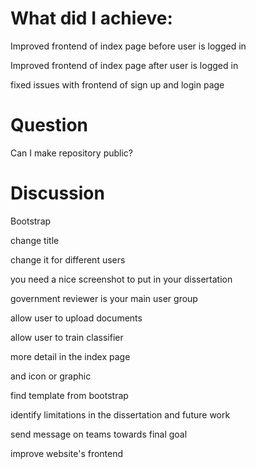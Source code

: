 # What did I achieve:

Improved frontend of index page before user is logged in

Improved frontend of index page after user is logged in

fixed issues with frontend of sign up and login page

# Question

Can I make repository public?

# Discussion

Bootstrap

change title

change it for different users

you need a nice screenshot to put in your dissertation

government reviewer is your main user group

allow user to upload documents

allow user to train classifier

more detail in the index page

and icon or graphic

find template from bootstrap

identify limitations in the dissertation and future work

send message on teams towards final goal

improve website's frontend
